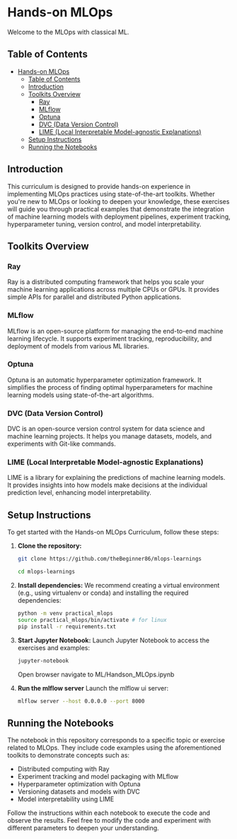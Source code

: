 # Hands-on MLOps

Welcome to the MLOps with classical ML.

## Table of Contents

- [Hands-on MLOps](#hands-on-mlops)
  - [Table of Contents](#table-of-contents)
  - [Introduction](#introduction)
  - [Toolkits Overview](#toolkits-overview)
    - [Ray](#ray)
    - [MLflow](#mlflow)
    - [Optuna](#optuna)
    - [DVC (Data Version Control)](#dvc-data-version-control)
    - [LIME (Local Interpretable Model-agnostic Explanations)](#lime-local-interpretable-model-agnostic-explanations)
  - [Setup Instructions](#setup-instructions)
  - [Running the Notebooks](#running-the-notebooks)

## Introduction

This curriculum is designed to provide hands-on experience in implementing MLOps practices using state-of-the-art toolkits. Whether you're new to MLOps or looking to deepen your knowledge, these exercises will guide you through practical examples that demonstrate the integration of machine learning models with deployment pipelines, experiment tracking, hyperparameter tuning, version control, and model interpretability.

## Toolkits Overview

### Ray

Ray is a distributed computing framework that helps you scale your machine learning applications across multiple CPUs or GPUs. It provides simple APIs for parallel and distributed Python applications.

### MLflow

MLflow is an open-source platform for managing the end-to-end machine learning lifecycle. It supports experiment tracking, reproducibility, and deployment of models from various ML libraries.

### Optuna

Optuna is an automatic hyperparameter optimization framework. It simplifies the process of finding optimal hyperparameters for machine learning models using state-of-the-art algorithms.

### DVC (Data Version Control)

DVC is an open-source version control system for data science and machine learning projects. It helps you manage datasets, models, and experiments with Git-like commands.

### LIME (Local Interpretable Model-agnostic Explanations)

LIME is a library for explaining the predictions of machine learning models. It provides insights into how models make decisions at the individual prediction level, enhancing model interpretability.

## Setup Instructions

To get started with the Hands-on MLOps Curriculum, follow these steps:

1. **Clone the repository:**
   ```bash
   git clone https://github.com/theBeginner86/mlops-learnings
   
   cd mlops-learnings
   ```

2. **Install dependencies:**
    We recommend creating a virtual environment (e.g., using virtualenv or conda) and installing the required dependencies:

    ```bash
    python -m venv practical_mlops
    source practical_mlops/bin/activate # for linux
    pip install -r requirements.txt
    ```

3. **Start Jupyter Notebook:**
    Launch Jupyter Notebook to access the exercises and examples:

    ```bash
    jupyter-notebook
    ```
    Open browser navigate to ML/Handson_MLOps.ipynb

4. **Run the mlflow server**
    Launch the mlflow ui server:

    ```bash
    mlflow server --host 0.0.0.0 --port 8000
    ```

## Running the Notebooks
The notebook in this repository corresponds to a specific topic or exercise related to MLOps. They include code examples using the aforementioned toolkits to demonstrate concepts such as:

- Distributed computing with Ray
- Experiment tracking and model packaging with MLflow
- Hyperparameter optimization with Optuna
- Versioning datasets and models with DVC
- Model interpretability using LIME

Follow the instructions within each notebook to execute the code and observe the results. Feel free to modify the code and experiment with different parameters to deepen your understanding.
